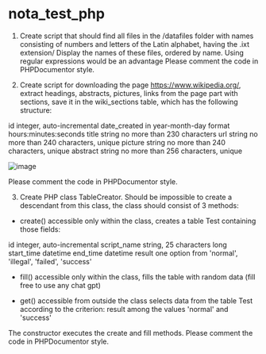 # nota_test_php

1) Create  script that should find all files in the /datafiles folder with names consisting of numbers and letters of the Latin alphabet, having the .ixt extension/
Display the names of these files, ordered by name.
Using regular expressions would be an advantage
Please comment the code in PHPDocumentor style.

2) Create script for downloading the page https://www.wikipedia.org/, extract headings, abstracts, pictures, links from the page part with sections, save it in the wiki_sections table, which has the following structure:

id integer, auto-incremental
date_created in year-month-day format hours:minutes:seconds
title string no more than 230 characters
url string no more than 240 characters, unique
picture string no more than 240 characters, unique
abstract string no more than 256 characters, unique

![image](https://github.com/mskozhanova/nota_test_php/assets/17182091/e5fc6f7c-6c17-440b-90fc-19a23c46fd33)

Please comment the code in PHPDocumentor style.

3) Create PHP class  TableCreator.
Should be impossible to create a descendant from this class, the class should consist of 3 methods:

- create()
accessible only within the class, creates a table Test containing those fields:

id integer, auto-incremental
script_name string, 25 characters long
start_time datetime
end_time datetime
result one option from 'normal', 'illegal', 'failed', 'success'

- fill()
accessible only within the class, fills the table with random data (fill free to use any chat gpt)

- get()
accessible from outside the class
selects  data from the table Test according to the criterion: result among the values 'normal' and 'success'

The constructor executes the create and fill methods.
Please comment the code in PHPDocumentor style.
